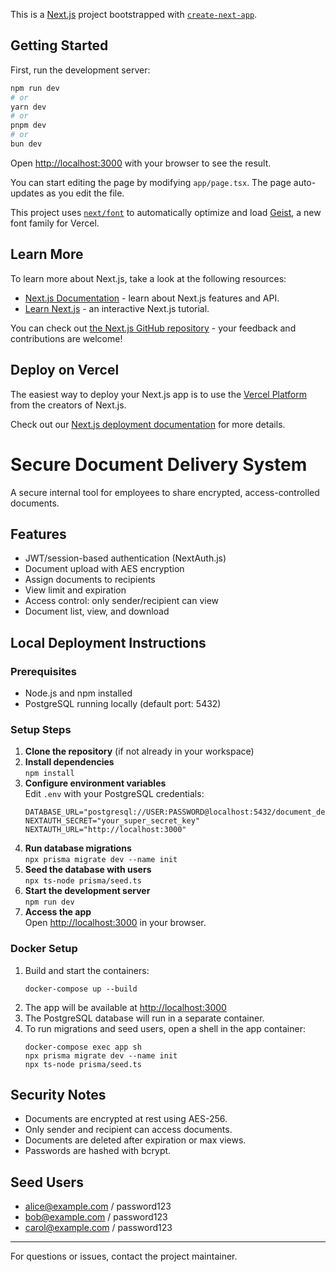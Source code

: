This is a [Next.js](https://nextjs.org) project bootstrapped with [`create-next-app`](https://nextjs.org/docs/app/api-reference/cli/create-next-app).

## Getting Started

First, run the development server:

```bash
npm run dev
# or
yarn dev
# or
pnpm dev
# or
bun dev
```

Open [http://localhost:3000](http://localhost:3000) with your browser to see the result.

You can start editing the page by modifying `app/page.tsx`. The page auto-updates as you edit the file.

This project uses [`next/font`](https://nextjs.org/docs/app/building-your-application/optimizing/fonts) to automatically optimize and load [Geist](https://vercel.com/font), a new font family for Vercel.

## Learn More

To learn more about Next.js, take a look at the following resources:

- [Next.js Documentation](https://nextjs.org/docs) - learn about Next.js features and API.
- [Learn Next.js](https://nextjs.org/learn) - an interactive Next.js tutorial.

You can check out [the Next.js GitHub repository](https://github.com/vercel/next.js) - your feedback and contributions are welcome!

## Deploy on Vercel

The easiest way to deploy your Next.js app is to use the [Vercel Platform](https://vercel.com/new?utm_medium=default-template&filter=next.js&utm_source=create-next-app&utm_campaign=create-next-app-readme) from the creators of Next.js.

Check out our [Next.js deployment documentation](https://nextjs.org/docs/app/building-your-application/deploying) for more details.

# Secure Document Delivery System

A secure internal tool for employees to share encrypted, access-controlled documents.

## Features
- JWT/session-based authentication (NextAuth.js)
- Document upload with AES encryption
- Assign documents to recipients
- View limit and expiration
- Access control: only sender/recipient can view
- Document list, view, and download

## Local Deployment Instructions

### Prerequisites
- Node.js and npm installed
- PostgreSQL running locally (default port: 5432)

### Setup Steps
1. **Clone the repository** (if not already in your workspace)
2. **Install dependencies**  
   `npm install`
3. **Configure environment variables**  
   Edit `.env` with your PostgreSQL credentials:
   ```
   DATABASE_URL="postgresql://USER:PASSWORD@localhost:5432/document_delivery"
   NEXTAUTH_SECRET="your_super_secret_key"
   NEXTAUTH_URL="http://localhost:3000"
   ```
4. **Run database migrations**  
   `npx prisma migrate dev --name init`
5. **Seed the database with users**  
   `npx ts-node prisma/seed.ts`
6. **Start the development server**  
   `npm run dev`
7. **Access the app**  
   Open [http://localhost:3000](http://localhost:3000) in your browser.

### Docker Setup

1. Build and start the containers:
   ```
   docker-compose up --build
   ```
2. The app will be available at [http://localhost:3000](http://localhost:3000)
3. The PostgreSQL database will run in a separate container.
4. To run migrations and seed users, open a shell in the app container:
   ```
   docker-compose exec app sh
   npx prisma migrate dev --name init
   npx ts-node prisma/seed.ts
   ```

## Security Notes
- Documents are encrypted at rest using AES-256.
- Only sender and recipient can access documents.
- Documents are deleted after expiration or max views.
- Passwords are hashed with bcrypt.

## Seed Users
- alice@example.com / password123
- bob@example.com / password123
- carol@example.com / password123

---
For questions or issues, contact the project maintainer.
